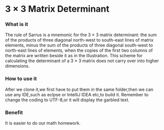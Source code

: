 #  3 × 3 Matrix Determinant
### What is it
The rule of Sarrus is a mnemonic for the 3 × 3 matrix determinant: the sum of the products of three diagonal north-west to south-east lines of matrix elements, minus the sum of the products of three diagonal south-west to north-east lines of elements, when the copies of the first two columns of the matrix are written beside it as in the illustration. This scheme for calculating the determinant of a 3 × 3 matrix does not carry over into higher dimensions.
### How to use it
After we clone it,we first have to put them in the same folder,then we can use any IDE,such as eclpse or IntelliJ IDEA etc,to build it.
Remember to change the coding to UTF-8,or it will display the garbled text.
### Benefit
It is easier to do our math homework.
